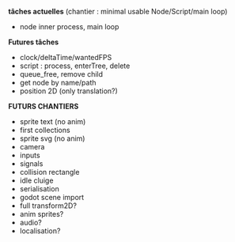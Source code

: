 
**tâches actuelles** (chantier : minimal usable Node/Script/main loop)

- node inner process, main loop



**Futures tâches**

- clock/deltaTime/wantedFPS
- script : process, enterTree, delete
- queue_free, remove child
- get node by name/path
- position 2D (only translation?)



**FUTURS CHANTIERS**

- sprite text (no anim)
- first collections
- sprite svg (no anim)
- camera
- inputs
- signals
- collision rectangle
- idle cluige
- serialisation
- godot scene import
- full transform2D?
- anim sprites?
- audio?
- localisation?

